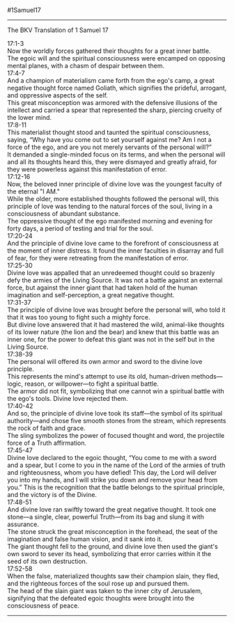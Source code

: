 #1Samuel17  

---  


The BKV Translation of 1 Samuel 17  

17:1-3  
Now the worldly forces gathered their thoughts for a great inner battle.  
The egoic will and the spiritual consciousness were encamped on opposing mental planes, with a chasm of despair between them.  
17:4-7  
And a champion of materialism came forth from the ego's camp, a great negative thought force named Goliath, which signifies the prideful, arrogant, and oppressive aspects of the self.  
This great misconception was armored with the defensive illusions of the intellect and carried a spear that represented the sharp, piercing cruelty of the lower mind.  
17:8-11  
This materialist thought stood and taunted the spiritual consciousness, saying, “Why have you come out to set yourself against me? Am I not a force of the ego, and are you not merely servants of the personal will?”  
It demanded a single-minded focus on its terms, and when the personal will and all its thoughts heard this, they were dismayed and greatly afraid, for they were powerless against this manifestation of error.  
17:12-16  
Now, the beloved inner principle of divine love was the youngest faculty of the eternal "I AM."  
While the older, more established thoughts followed the personal will, this principle of love was tending to the natural forces of the soul, living in a consciousness of abundant substance.  
The oppressive thought of the ego manifested morning and evening for forty days, a period of testing and trial for the soul.  
17:20-24  
And the principle of divine love came to the forefront of consciousness at the moment of inner distress. It found the inner faculties in disarray and full of fear, for they were retreating from the manifestation of error.  
17:25-30  
Divine love was appalled that an unredeemed thought could so brazenly defy the armies of the Living Source. It was not a battle against an external force, but against the inner giant that had taken hold of the human imagination and self-perception, a great negative thought.  
17:31-37  
The principle of divine love was brought before the personal will, who told it that it was too young to fight such a mighty force.  
But divine love answered that it had mastered the wild, animal-like thoughts of its lower nature (the lion and the bear) and knew that this battle was an inner one, for the power to defeat this giant was not in the self but in the Living Source.  
17:38-39  
The personal will offered its own armor and sword to the divine love principle.  
This represents the mind's attempt to use its old, human-driven methods—logic, reason, or willpower—to fight a spiritual battle.  
The armor did not fit, symbolizing that one cannot win a spiritual battle with the ego's tools. Divine love rejected them.  
17:40-42  
And so, the principle of divine love took its staff—the symbol of its spiritual authority—and chose five smooth stones from the stream, which represents the rock of faith and grace.  
The sling symbolizes the power of focused thought and word, the projectile force of a Truth affirmation.  
17:45-47  
Divine love declared to the egoic thought, “You come to me with a sword and a spear, but I come to you in the name of the Lord of the armies of truth and righteousness, whom you have defied! This day, the Lord will deliver you into my hands, and I will strike you down and remove your head from you.”   This is the recognition that the battle belongs to the spiritual principle, and the victory is of the Divine.  
17:48-51  
And divine love ran swiftly toward the great negative thought. It took one stone—a single, clear, powerful Truth—from its bag and slung it with assurance.  
The stone struck the great misconception in the forehead, the seat of the imagination and false human vision, and it sank into it.  
The giant thought fell to the ground, and divine love then used the giant's own sword to sever its head, symbolizing that error carries within it the seed of its own destruction.  
17:52-58  
When the false, materialized thoughts saw their champion slain, they fled, and the righteous forces of the soul rose up and pursued them.  
The head of the slain giant was taken to the inner city of Jerusalem, signifying that the defeated egoic thoughts were brought into the consciousness of peace.  

---  
